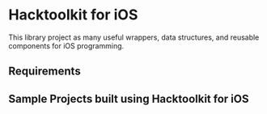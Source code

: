 Hacktoolkit for iOS
===================

This library project as many useful wrappers, data structures, and reusable components for iOS programming.

## Requirements

## Sample Projects built using Hacktoolkit for iOS
